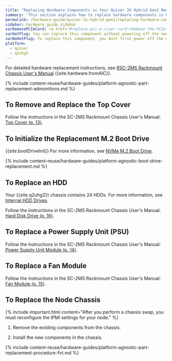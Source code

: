 ```yaml
---
title: "Replacing Hardware Components in Your Quiver 2U Hybrid Gen2 Nodes"
summary: "This section explains how to replace hardware components in Quiver 2U Hybrid Gen2 nodes."
permalink: /hardware-guide/quiver-2u-hybrid-gen2/replacing-hardware-components.html
sidebar: hardware_guide_sidebar
varRemovePCIeCard: <a href="#replace-pci-e-riser-card">Remove the PCIe card from the motherboard.</a>
varHotPlug: You can replace this component without powering off the node.
varNoHotPlug: To replace this component, you must first power off the node.
platform:
  - quiver
  - q2uhg2
---
```


For detailed hardware replacement instructions, see <a href="https://docs.qumulo.com/pdf/quiver-2uh-hybrid-rackmount-chassis-user-manual.pdf#page=11" class="pdf">RSC-2MS Rackmount Chassis User's Manual</a> {{site.hardware.fromAIC}}.

{% include content-reuse/hardware-guides/platform-agnostic-part-replacement-admonitions.md %}

## To Remove and Replace the Top Cover
Follow the instructions in the SC-2MS Rackmount Chassis User's Manual: <a href="https://docs.qumulo.com/pdf/quiver-2uh-hybrid-rackmount-chassis-user-manual.pdf#page=13" class="pdf">Top Cover (p. 13)</a>.


## To Initialize the Replacement M.2 Boot Drive
{{site.bootDriveInit}} For more information, see [NVMe M.2 Boot Drive](drive-bay-mapping.html#nvme-m2-boot-drive).

{% include content-reuse/hardware-guides/platform-agnostic-boot-drive-replacement.md %}


## To Replace an HDD
Your {{site.q2uhg2}} chassis contains 24 HDDs. For more information, see [Internal HDD Drives](drive-bay-mapping.html#internal-hdd-drives).

Follow the instructions in the SC-2MS Rackmount Chassis User's Manual: <a href="https://docs.qumulo.com/pdf/quiver-2uh-hybrid-rackmount-chassis-user-manual.pdf#page=16" class="pdf">Hard Disk Drive (p. 16)</a>.


## To Replace a Power Supply Unit (PSU)
Follow the instructions in the SC-2MS Rackmount Chassis User's Manual: <a href="https://docs.qumulo.com/pdf/quiver-2uh-hybrid-rackmount-chassis-user-manual.pdf#page=14" class="pdf">Power Supply Unit Module (p. 14)</a>.


## To Replace a Fan Module
Follow the instructions in the SC-2MS Rackmount Chassis User's Manual: <a href="https://docs.qumulo.com/pdf/quiver-2uh-hybrid-rackmount-chassis-user-manual.pdf#page=15" class="pdf">Fan Module (p. 15)</a>.


## To Replace the Node Chassis
{% include important.html content="After you perform a chassis swap, you must reconfigure the IPMI settings for your node." %}

1. Remove the existing components from the chassis.

1. Install the new components in the chassis.

{% include content-reuse/hardware-guides/platform-agnostic-part-replacement-procedure-fvt.md %}
